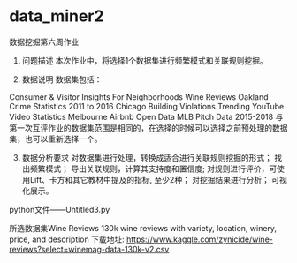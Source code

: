# data_miner2
 数据挖掘第六周作业

1. 问题描述
本次作业中，将选择1个数据集进行频繁模式和关联规则挖掘。

2. 数据说明
数据集包括：

Consumer & Visitor Insights For Neighborhoods
Wine Reviews
Oakland Crime Statistics 2011 to 2016
Chicago Building Violations
Trending YouTube Video Statistics
Melbourne Airbnb Open Data
MLB Pitch Data 2015-2018
与第一次互评作业的数据集范围是相同的，在选择的时候可以选择之前预处理的数据集，也可以重新选择一个。

3. 数据分析要求
对数据集进行处理，转换成适合进行关联规则挖掘的形式；
找出频繁模式；
导出关联规则，计算其支持度和置信度;
对规则进行评价，可使用Lift、卡方和其它教材中提及的指标, 至少2种；
对挖掘结果进行分析；
可视化展示。

python文件——Untitled3.py

所选数据集Wine Reviews 130k wine reviews with variety, location, winery, price, and description
下载地址: https://www.kaggle.com/zynicide/wine-reviews?select=winemag-data-130k-v2.csv

